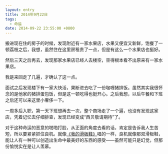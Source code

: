 ```yaml
---
layout: entry
title: 2014年9月22日
tags: 
  - 命运
date: 2014-09-22 23:55:00 +0800
---
```

搬进现在住的房子的时候，发现附近有一家水果店，水果又便宜又新鲜，饱餐了一顿荔枝之后，我想，虽然住在这里房租贵了一点，但是有这么一个水果店也挺好。

然后三天之后再去，发现那家水果店已经人去楼空，空得根本看不出原来有一家水果店。

我是来回走了几遍，才确认了这一点。


面试之后发现楼下有一家大快活，果断进去吃了一份咖喱猪排饭。虽然其实我很怀念的是他家的猪排蛋包饭，但是这一顿吃得也挺开心。之后我想，以后午餐和下班之后还可以来这里小奢侈一下。

一周多后入职，第一天下班想再去一次，整个商场走了一个遍，也没有发现这家店，凭着记忆去仔细排查，发现已经变成“西贝敬请期待”了。


对于这种命运的恶意的啪啪打脸，从正面的角度去看的话，肯定是告诉我人生苦短，所以要紧紧抓住良机。就像[《我的滑板鞋》](http://www.bilibili.com/video/av1236093/)唱的一样，良机就像那双滑板鞋，能让人有一种可以创造出生命中最美好的东西的感受——虽然可能只是幻觉，但那份愉悦实在是让人羡慕。